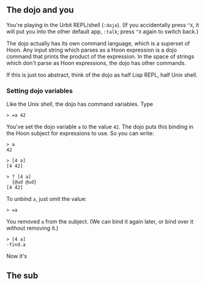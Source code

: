 
## The dojo and you

You're playing in the Urbit REPL/shell (`:dojo`).  (If you
accidentally press `^X`, it will put you into the other default
app, `:talk`; press `^X` again to switch back.)

The dojo actually has its own command language, which is a
superset of Hoon.  Any input string which parses as a Hoon 
expression is a dojo command that prints the product of the 
expression.  In the space of strings which don't parse as Hoon
expressions, the dojo has other commands.

If this is just too abstract, think of the dojo as half Lisp
REPL, half Unix shell.

### Setting dojo variables

Like the Unix shell, the dojo has command variables.  Type

```
> =a 42
```

You've set the dojo variable `a` to the value `42`.  The dojo
puts this binding in the Hoon subject for expressions to use.
So you can write:

```
> a
42

> [4 a]
[4 42]

> ? [4 a]
  {@ud @ud}
[4 42]
```

To unbind `a`, just omit the value:

```
> =a 
```

You removed `a` from the subject.  (We can bind it again later, or
bind over it without removing it.)

```
> [4 a]
-find.a
```

Now it's 

## The sub
